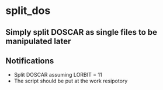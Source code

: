 # split_dos
Simply split DOSCAR as single files to be manipulated later
---
## Notifications
* Split DOSCAR assuming LORBIT = 11
* The script should be put at the work resipotory